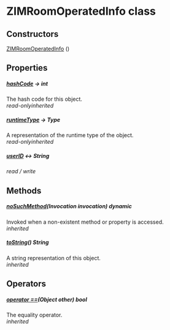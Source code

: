 


# ZIMRoomOperatedInfo class













## Constructors

[ZIMRoomOperatedInfo](../zego_uikit_prebuilt_live_audio_room/ZIMRoomOperatedInfo/ZIMRoomOperatedInfo.md) ()

   


## Properties

##### [hashCode](../zego_uikit_prebuilt_live_audio_room/ZIMRoomOperatedInfo/hashCode.md) &#8594; int



The hash code for this object.  
_<span class="feature">read-only</span><span class="feature">inherited</span>_



##### [runtimeType](../zego_uikit_prebuilt_live_audio_room/ZIMRoomOperatedInfo/runtimeType.md) &#8594; Type



A representation of the runtime type of the object.  
_<span class="feature">read-only</span><span class="feature">inherited</span>_



##### [userID](../zego_uikit_prebuilt_live_audio_room/ZIMRoomOperatedInfo/userID.md) &#8596; String



  
_<span class="feature">read / write</span>_





## Methods

##### [noSuchMethod](../zego_uikit_prebuilt_live_audio_room/ZIMRoomOperatedInfo/noSuchMethod.md)(Invocation invocation) dynamic



Invoked when a non-existent method or property is accessed.  
_<span class="feature">inherited</span>_



##### [toString](../zego_uikit_prebuilt_live_audio_room/ZIMRoomOperatedInfo/toString.md)() String



A string representation of this object.  
_<span class="feature">inherited</span>_





## Operators

##### [operator ==](../zego_uikit_prebuilt_live_audio_room/ZIMRoomOperatedInfo/operator_equals.md)(Object other) bool



The equality operator.  
_<span class="feature">inherited</span>_















